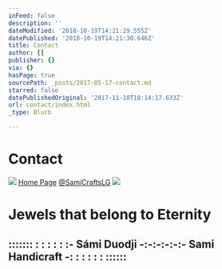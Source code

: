 ```yaml
---
inFeed: false
description: ''
dateModified: '2018-10-19T14:21:29.555Z'
datePublished: '2018-10-19T14:21:30.646Z'
title: Contact
author: []
publisher: {}
via: {}
hasPage: true
sourcePath: _posts/2017-05-17-contact.md
starred: false
datePublishedOriginal: '2017-11-10T18:14:17.633Z'
url: contact/index.html
_type: Blurb

---
```

# Contact
![](https://the-grid-user-content.s3-us-west-2.amazonaws.com/e2166030-7b15-4303-83e6-b2d6cce4960a.png)
[Home Page][0]
[@SamiCraftsLG][1]
![](https://the-grid-user-content.s3-us-west-2.amazonaws.com/6b540b87-8378-475a-bda7-d35cb83955da.jpg)

# Jewels that belong to Eternity

## ::::::: : : : : : :- Sámi Duodji -:-:-:-:-:- Sami Handicraft -: : : : : : ::::::

[0]: https://thegrid.ai/lgsamicrafts/
[1]: https://twitter.com/SamiCraftsLG